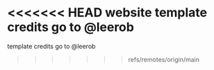 <<<<<<< HEAD
website template credits go to @leerob
=======
template credits go to @leerob
>>>>>>> refs/remotes/origin/main
